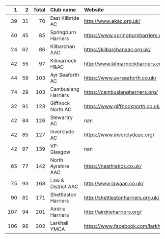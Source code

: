|   1 |   2 |   Total | Club name            | Website                                    |
|----:|----:|--------:|:---------------------|:-------------------------------------------|
|  39 |  31 |      70 | East Kilbride AC     | http://www.ekac.org.uk/                    |
|  40 |  45 |      85 | Springburn Harriers  | https://www.springburnharriers.co.uk/      |
|  24 |  62 |      86 | Kilbarchan AAC       | https://kilbarchanaac.org.uk/              |
|  42 |  55 |      97 | Kilmarnock H&AC      | http://www.kilmarnockharriers.com/         |
|  44 |  59 |     103 | Ayr Seaforth AC      | https://www.ayrseaforth.co.uk/             |
|  74 |  29 |     103 | Cambuslang Harriers  | https://cambuslangharriers.org/            |
|  32 |  91 |     123 | Giffnock North AC    | https://www.giffnocknorth.co.uk/           |
|  42 |  84 |     126 | Stewartry AC         | nan                                        |
|  42 |  85 |     127 | Inverclyde AC        | https://www.inverclydeac.org/              |
|  42 |  97 |     139 | VP-Glasgow           | nan                                        |
|  65 |  77 |     142 | North Ayrshire AAC   | https://naathletics.co.uk/                 |
|  75 |  93 |     168 | Law & District AAC   | http://www.lawaac.co.uk/                   |
|  90 |  81 |     171 | Shettleston Harriers | http://shettlestonharriers.org.uk/         |
| 107 |  94 |     201 | Airdrie Harriers     | http://airdrieharriers.org/                |
| 106 |  96 |     202 | Larkhall YMCA        | https://www.facebook.com/larkhallharriers/ |